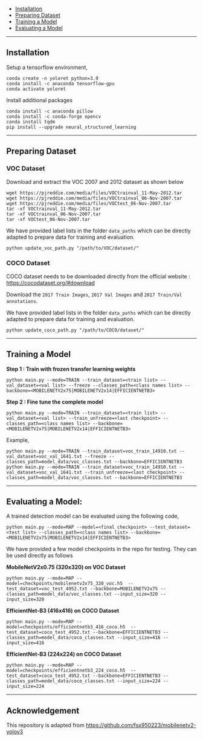 - [Installation](#installation)
- [Preparing Dataset](#preparing-dataset)
- [Training a Model](#training-a-model)
- [Evaluating a Model](#evaluating-a-model)

---------------
## Installation

Setup a tensorflow environment,

```
conda create -n yoloret python=3.9
conda install -c anaconda tensorflow-gpu
conda activate yoloret
```

Install additional packages

```
conda install -c anaconda pillow
conda install -c conda-forge opencv
conda install tqdm
pip install --upgrade neural_structured_learning
```

--------------------
## Preparing Dataset
### VOC Dataset
Download and extract the VOC 2007 and 2012 dataset as shown below
```
wget https://pjreddie.com/media/files/VOCtrainval_11-May-2012.tar
wget https://pjreddie.com/media/files/VOCtrainval_06-Nov-2007.tar
wget https://pjreddie.com/media/files/VOCtest_06-Nov-2007.tar
tar -xf VOCtrainval_11-May-2012.tar
tar -xf VOCtrainval_06-Nov-2007.tar
tar -xf VOCtest_06-Nov-2007.tar
```

We have provided label lists in the folder `data_paths` which can be directly adapted to prepare data for training and evaluation.
```
python update_voc_path.py "/path/to/VOC/dataset/"
```

### COCO Dataset
COCO dataset needs to be downloaded directly from the official website : https://cocodataset.org/#download

Download the `2017 Train Images`, `2017 Val Images` and `2017 Train/Val annotations`.

We have provided label lists in the folder `data_paths` which can be directly adapted to prepare data for training and evaluation.
```
python update_coco_path.py "/path/to/COCO/dataset/"
```

-------------------
## Training a Model
**Step 1 : Train with frozen transfer learning weights**
```
python main.py --mode=TRAIN --train_dataset=<train list> --val_dataset=<val list> --freeze --classes_path=<class names list> --backbone=<MOBILENETV2x75|MOBILENETV2x14|EFFICIENTNETB3>
```
**Step 2 : Fine tune the complete model**
```
python main.py --mode=TRAIN --train_dataset=<train list> --val_dataset=<val list> --train_unfreeze=<last checkpoint> --classes_path=<class names list> --backbone=<MOBILENETV2x75|MOBILENETV2x14|EFFICIENTNETB3>
```

Example,
```
python main.py --mode=TRAIN --train_dataset=voc_train_14910.txt --val_dataset=voc_val_1641.txt --freeze --classes_path=model_data/voc_classes.txt --backbone=EFFICIENTNETB3
python main.py --mode=TRAIN --train_dataset=voc_train_14910.txt --val_dataset=voc_val_1641.txt --train_unfreeze=<last checkpoint> --classes_path=model_data/voc_classes.txt --backbone=EFFICIENTNETB3
```

----------------------
## Evaluating a Model:
A trained detection model can be evaluated using the following code,
```
python main.py --mode=MAP --model=<final checkpoint> --test_dataset=<test list> --classes_path=<class names list> --backbone=<MOBILENETV2x75|MOBILENETV2x14|EFFICIENTNETB3>
```

We have provided a few model checkpoints in the repo for testing. They can be used directly as follows

**MobileNetV2x0.75 (320x320) on VOC Dataset**
```
python main.py --mode=MAP --model=checkpoints/mobilenetv2x75_320_voc.h5  --test_dataset=voc_test_4952.txt --backbone=MOBILENETV2x75 --classes_path=model_data/voc_classes.txt --input_size=320 --input_size=320
```

**EfficientNet-B3 (416x416) on COCO Dataset**
```
python main.py --mode=MAP --model=checkpoints/efficientnetb3_416_coco.h5  --test_dataset=coco_test_4952.txt --backbone=EFFICIENTNETB3 --classes_path=model_data/coco_classes.txt --input_size=416 --input_size=416
```

**EfficientNet-B3 (224x224) on COCO Dataset**
```
python main.py --mode=MAP --model=checkpoints/efficientnetb3_224_coco.h5  --test_dataset=coco_test_4952.txt --backbone=EFFICIENTNETB3 --classes_path=model_data/coco_classes.txt --input_size=224 --input_size=224
```

------------------
## Acknowledgement

This repository is adapted from https://github.com/fsx950223/mobilenetv2-yolov3
